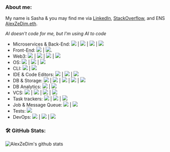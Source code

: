 <!--
**AlexZeDim/alexzedim** is a ✨ _special_ ✨ repository because its `README.md` (this file) appears on your GitHub profile.

Here are some ideas to get you started:

- 🔭 I’m currently working on ...
- 🌱 I’m currently learning ...
- 👯 I’m looking to collaborate on ...
- 🤔 I’m looking for help with ...
- 💬 Ask me about ...
- 📫 How to reach me: ...
- 😄 Pronouns: ...
- ⚡ Fun fact: ...
-->

### About me:

My name is Sasha & you may find me via [LinkedIn](https://www.linkedin.com/in/alexzedim/), [StackOverflow](https://stackoverflow.com/users/7475615/alexzedim), and ENS [AlexZeDim.eth](https://alexzedim.eth).

*AI doesn't code for me, but I'm using AI to code*

 - Microservices & Back-End: ![](https://img.shields.io/badge/code-TypeScript-informational?style=flat&logo=typescript&logoColor=white&color=2bbc8a) | ![](https://img.shields.io/badge/code-Nestjs-informational?style=flat&logo=nestjs&logoColor=white&color=2bbc8a) | ![](https://img.shields.io/badge/code-Node.js-informational?style=flat&logo=node.js&logoColor=white&color=2bbc8a) | ![](https://img.shields.io/badge/code-JavaScript-informational?style=flat&logo=javascript&logoColor=white&color=2bbc8a)
 - Front-End: ![](https://img.shields.io/badge/front-Next.js-informational?style=flat&logo=next.js&logoColor=white&color=2bbc8a) | ![](https://img.shields.io/badge/front-React-informational?style=flat&logo=react&logoColor=white&color=2bbc8a).
 - Web3: ![](https://img.shields.io/badge/web3-Web_3-informational?style=flat&logo=web3dotjs&logoColor=white&color=2bbc8a) | ![](https://img.shields.io/badge/web3-Solidity-informational?style=flat&logo=solidity&logoColor=white&color=2bbc8a) | ![](https://img.shields.io/badge/web3-ETH-informational?style=flat&logo=ethereum&logoColor=white&color=2bbc8a) | ![](https://img.shields.io/badge/web3-IPFS-informational?style=flat&logo=ipfs&logoColor=white&color=2bbc8a)
 - OS: ![](https://img.shields.io/badge/OS-Windows%2011-informational?style=flat&logo=windows&logoColor=white&color=2bbc8a) | ![](https://img.shields.io/badge/OS-Ubuntu-informational?style=flat&logo=ubuntu&logoColor=white&color=2bbc8a) | ![](https://img.shields.io/badge/OS-MacOS-informational?style=flat&logo=macos&logoColor=white&color=2bbc8a)
 - CLI: ![](https://img.shields.io/badge/shell-Windows_Terminal-informational?style=flat&logo=windowsterminal&logoColor=white&color=2bbc8a) | ![](https://img.shields.io/badge/shell-Powershell-informational?style=flat&logo=powershell&logoColor=white&color=2bbc8a)
 - IDE & Code Editors: ![](https://img.shields.io/badge/IDE-WebStorm-informational?style=flat&logo=webstorm&logoColor=white&color=2bbc8a) | ![](https://img.shields.io/badge/editor-VSC-informational?style=flat&logo=visual-studio-code&logoColor=white&color=2bbc8a) |  ![](https://img.shields.io/badge/IDE-Fleet-informational?style=flat&logo=fleet&logoColor=white&color=2bbc8a)
 - DB & Storage: ![](https://img.shields.io/badge/DB-MongoDB-informational?style=flat&logo=mongodb&logoColor=white&color=2bbc8a) | ![](https://img.shields.io/badge/DB-Redis-informational?style=flat&logo=redis&logoColor=white&color=2bbc8a) | ![](https://img.shields.io/badge/DB-Elasticsearch-informational?style=flat&logo=elasticsearch&logoColor=white&color=2bbc8a) | ![](https://img.shields.io/badge/DB-Neo4j-informational?style=flat&logo=neo4j&logoColor=white&color=2bbc8a) | ![](https://img.shields.io/badge/DB-Posgresql-informational?style=flat&logo=posgresql&logoColor=white&color=2bbc8a)
 - DB Analytics: ![](https://img.shields.io/badge/DBA-Datagrip-informational?style=flat&logo=datagrip&logoColor=white&color=2bbc8a)  |  ![](https://img.shields.io/badge/DBA-Mongo_Compass-informational?style=flat&logo=mongodb&logoColor=white&color=2bbc8a)
 - VCS: ![](https://img.shields.io/badge/VCS-git-informational?style=flat&logo=git&logoColor=white&color=2bbc8a) | ![](https://img.shields.io/badge/VCS-github-informational?style=flat&logo=github&logoColor=white&color=2bbc8a) | ![](https://img.shields.io/badge/VCS-gitlab-informational?style=flat&logo=gitlab&logoColor=white&color=2bbc8a) | ![](https://img.shields.io/badge/VCS-bitbucket-informational?style=flat&logo=bitbucket&logoColor=white&color=2bbc8a)
  - Task trackers: ![](https://img.shields.io/badge/Tools-Jira-informational?style=flat&logo=jira&logoColor=white&color=2bbc8a) | ![](https://img.shields.io/badge/Tools-Trello-informational?style=flat&logo=trello&logoColor=white&color=2bbc8a) | ![](https://img.shields.io/badge/Tools-Redmine-informational?style=flat&logo=redmine&logoColor=white&color=2bbc8a)
  - Job & Message Queue: ![](https://img.shields.io/badge/JQM-Bull-informational?style=flat&logo=bullmq&logoColor=white&color=2bbc8a) |  ![](https://img.shields.io/badge/MB-RabbitMQ-informational?style=flat&logo=rabbitmq&logoColor=white&color=2bbc8a)
  - Tests: ![](https://img.shields.io/badge/Tests-Jest-informational?style=flat&logo=jest&logoColor=white&color=2bbc8a)
  - DevOps: ![](https://img.shields.io/badge/Container-Docker-informational?style=flat&logo=docker&logoColor=white&color=2bbc8a) | ![](https://img.shields.io/badge/CD-GitHub_Actions-informational?style=flat&logo=githubactions&logoColor=white&color=2bbc8a) | ![](https://img.shields.io/badge/CD-Portainer-informational?style=flat&logo=portainer&logoColor=white&color=2bbc8a)

### 🛠️ GitHub Stats:

![AlexZeDim's github stats](https://github-readme-stats.vercel.app/api?username=alexzedim&count_private=true)
